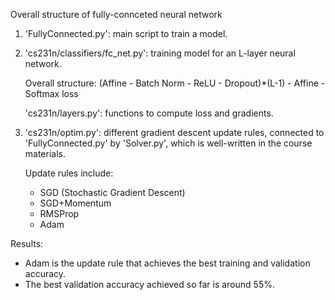 Overall structure of fully-connceted neural network

1. 'FullyConnected.py': main script to train a model.

2. 'cs231n/classifiers/fc_net.py': training model for an L-layer neural network. 

    Overall structure: (Affine - Batch Norm - ReLU - Dropout)*(L-1) - Affine - Softmax loss

   'cs231n/layers.py': functions to compute loss and gradients. 

3. 'cs231n/optim.py': different gradient descent update rules, connected to 'FullyConnected.py' by 'Solver.py', 
    which is well-written in the course materials.
    
    Update rules include:
      - SGD (Stochastic Gradient Descent)
      - SGD+Momentum
      - RMSProp
      - Adam

Results:
- Adam is the update rule that achieves the best training and validation accuracy.
- The best validation accuracy achieved so far is around 55%.
